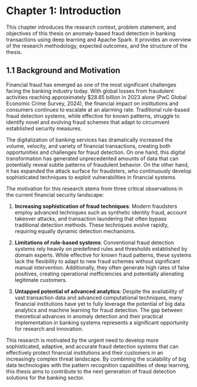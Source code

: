# Chapter 1: Introduction

This chapter introduces the research context, problem statement, and objectives of this thesis on anomaly-based fraud detection in banking transactions using deep learning and Apache Spark. It provides an overview of the research methodology, expected outcomes, and the structure of the thesis.

## 1.1 Background and Motivation

Financial fraud has emerged as one of the most significant challenges facing the banking industry today. With global losses from fraudulent activities reaching approximately $28.65 billion in 2023 alone (PwC Global Economic Crime Survey, 2024), the financial impact on institutions and consumers continues to escalate at an alarming rate. Traditional rule-based fraud detection systems, while effective for known patterns, struggle to identify novel and evolving fraud schemes that adapt to circumvent established security measures.

The digitalization of banking services has dramatically increased the volume, velocity, and variety of financial transactions, creating both opportunities and challenges for fraud detection. On one hand, this digital transformation has generated unprecedented amounts of data that can potentially reveal subtle patterns of fraudulent behavior. On the other hand, it has expanded the attack surface for fraudsters, who continuously develop sophisticated techniques to exploit vulnerabilities in financial systems.

The motivation for this research stems from three critical observations in the current financial security landscape:

1. **Increasing sophistication of fraud techniques**: Modern fraudsters employ advanced techniques such as synthetic identity fraud, account takeover attacks, and transaction laundering that often bypass traditional detection methods. These techniques evolve rapidly, requiring equally dynamic detection mechanisms.

2. **Limitations of rule-based systems**: Conventional fraud detection systems rely heavily on predefined rules and thresholds established by domain experts. While effective for known fraud patterns, these systems lack the flexibility to adapt to new fraud schemes without significant manual intervention. Additionally, they often generate high rates of false positives, creating operational inefficiencies and potentially alienating legitimate customers.

3. **Untapped potential of advanced analytics**: Despite the availability of vast transaction data and advanced computational techniques, many financial institutions have yet to fully leverage the potential of big data analytics and machine learning for fraud detection. The gap between theoretical advances in anomaly detection and their practical implementation in banking systems represents a significant opportunity for research and innovation.

This research is motivated by the urgent need to develop more sophisticated, adaptive, and accurate fraud detection systems that can effectively protect financial institutions and their customers in an increasingly complex threat landscape. By combining the scalability of big data technologies with the pattern recognition capabilities of deep learning, this thesis aims to contribute to the next generation of fraud detection solutions for the banking sector.

